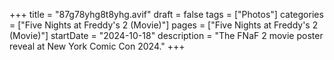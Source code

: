 +++
title = "87g78yhg8t8yhg.avif"
draft = false
tags = ["Photos"]
categories = ["Five Nights at Freddy's 2 (Movie)"]
pages = ["Five Nights at Freddy's 2 (Movie)"]
startDate = "2024-10-18"
description = "The FNaF 2 movie poster reveal at New York Comic Con 2024."
+++

